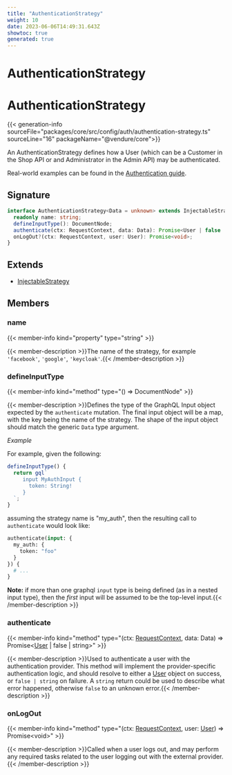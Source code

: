 ```yaml
---
title: "AuthenticationStrategy"
weight: 10
date: 2023-06-06T14:49:31.643Z
showtoc: true
generated: true
---
```

<!-- This file was generated from the Vendure source. Do not modify. Instead, re-run the "docs:build" script -->

# AuthenticationStrategy
<div class="symbol">


# AuthenticationStrategy

{{< generation-info sourceFile="packages/core/src/config/auth/authentication-strategy.ts" sourceLine="16" packageName="@vendure/core">}}

An AuthenticationStrategy defines how a User (which can be a Customer in the Shop API or
and Administrator in the Admin API) may be authenticated.

Real-world examples can be found in the [Authentication guide](/docs/developer-guide/authentication/).

## Signature

```TypeScript
interface AuthenticationStrategy<Data = unknown> extends InjectableStrategy {
  readonly name: string;
  defineInputType(): DocumentNode;
  authenticate(ctx: RequestContext, data: Data): Promise<User | false | string>;
  onLogOut?(ctx: RequestContext, user: User): Promise<void>;
}
```
## Extends

 * <a href='/typescript-api/common/injectable-strategy#injectablestrategy'>InjectableStrategy</a>


## Members

### name

{{< member-info kind="property" type="string"  >}}

{{< member-description >}}The name of the strategy, for example `'facebook'`, `'google'`, `'keycloak'`.{{< /member-description >}}

### defineInputType

{{< member-info kind="method" type="() => DocumentNode"  >}}

{{< member-description >}}Defines the type of the GraphQL Input object expected by the `authenticate`
mutation. The final input object will be a map, with the key being the name
of the strategy. The shape of the input object should match the generic `Data`
type argument.

*Example*

For example, given the following:

```TypeScript
defineInputType() {
  return gql`
     input MyAuthInput {
       token: String!
     }
  `;
}
```

assuming the strategy name is "my_auth", then the resulting call to `authenticate`
would look like:

```GraphQL
authenticate(input: {
  my_auth: {
    token: "foo"
  }
}) {
  # ...
}
```

**Note:** if more than one graphql `input` type is being defined (as in a nested input type), then
the _first_ input will be assumed to be the top-level input.{{< /member-description >}}

### authenticate

{{< member-info kind="method" type="(ctx: <a href='/typescript-api/request/request-context#requestcontext'>RequestContext</a>, data: Data) => Promise&#60;<a href='/typescript-api/entities/user#user'>User</a> | false | string&#62;"  >}}

{{< member-description >}}Used to authenticate a user with the authentication provider. This method
will implement the provider-specific authentication logic, and should resolve to either a
<a href='/typescript-api/entities/user#user'>User</a> object on success, or `false | string` on failure.
A `string` return could be used to describe what error happened, otherwise `false` to an unknown error.{{< /member-description >}}

### onLogOut

{{< member-info kind="method" type="(ctx: <a href='/typescript-api/request/request-context#requestcontext'>RequestContext</a>, user: <a href='/typescript-api/entities/user#user'>User</a>) => Promise&#60;void&#62;"  >}}

{{< member-description >}}Called when a user logs out, and may perform any required tasks
related to the user logging out with the external provider.{{< /member-description >}}


</div>
